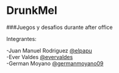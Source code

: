 # DrunkMel
###Juegos y desafios durante after office

Integrantes:

-Juan Manuel Rodriguez	[@elpapu](https://github.com/todoscontrajuan) <br>
-Ever Valdes	[@evervaldes](https://github.com/EverValdes) <br>
-German Moyano [@germanmoyano09](https://github.com/germanmoyano09) <br>
